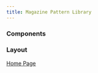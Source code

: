 ```yaml
---
title: Magazine Pattern Library
---
```


### Components

### Layout

[Home Page](/components/detail/home-page.html)
